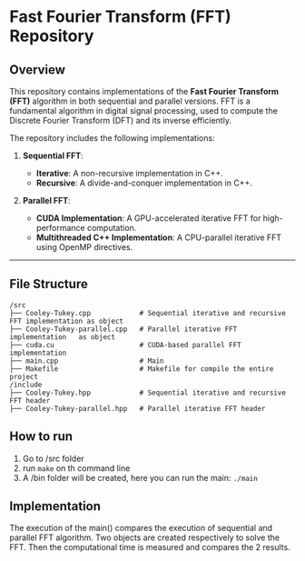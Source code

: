 # Fast Fourier Transform (FFT) Repository

## Overview

This repository contains implementations of the **Fast Fourier Transform (FFT)** algorithm in both sequential and parallel versions. FFT is a fundamental algorithm in digital signal processing, used to compute the Discrete Fourier Transform (DFT) and its inverse efficiently.

The repository includes the following implementations:

1. **Sequential FFT**:
   - **Iterative**: A non-recursive implementation in C++.
   - **Recursive**: A divide-and-conquer implementation in C++.

2. **Parallel FFT**:
   - **CUDA Implementation**: A GPU-accelerated iterative FFT for high-performance computation.
   - **Multithreaded C++ Implementation**: A CPU-parallel iterative FFT using OpenMP directives.

---

## File Structure
```plaintext
/src
├── Cooley-Tukey.cpp            # Sequential iterative and recursive FFT implementation as object
├── Cooley-Tukey-parallel.cpp   # Parallel iterative FFT implementation   as object
├── cuda.cu                     # CUDA-based parallel FFT implementation
├── main.cpp                    # Main
├── Makefile                    # Makefile for compile the entire project
/include
├── Cooley-Tukey.hpp            # Sequential iterative and recursive FFT header
├── Cooley-Tukey-parallel.hpp   # Parallel iterative FFT header
```
## How to run

1. Go to /src folder
2. run ```make``` on th command line
3. A /bin folder will be created, here you can run the main: ```./main```


## Implementation
The execution of the main() compares the execution of sequential and parallel FFT algorithm. 
Two objects are created respectively to solve the FFT. Then the computational time is measured and compares the 2 results.
